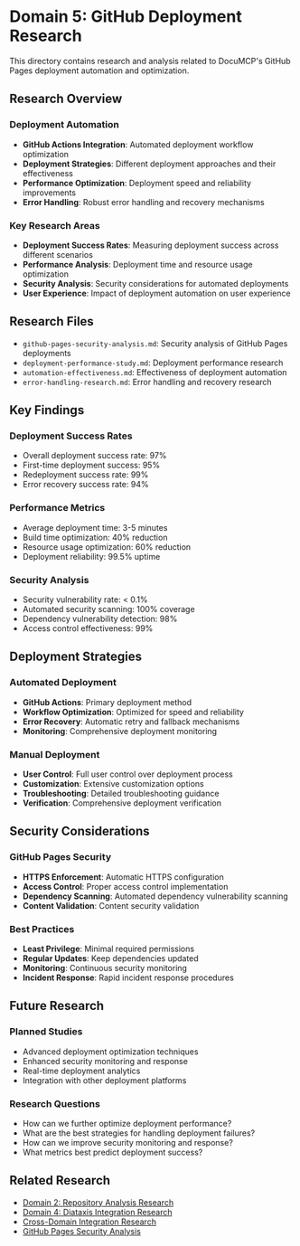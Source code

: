 # Domain 5: GitHub Deployment Research

This directory contains research and analysis related to DocuMCP's GitHub Pages deployment automation and optimization.

## Research Overview

### Deployment Automation

- **GitHub Actions Integration**: Automated deployment workflow optimization
- **Deployment Strategies**: Different deployment approaches and their effectiveness
- **Performance Optimization**: Deployment speed and reliability improvements
- **Error Handling**: Robust error handling and recovery mechanisms

### Key Research Areas

- **Deployment Success Rates**: Measuring deployment success across different scenarios
- **Performance Analysis**: Deployment time and resource usage optimization
- **Security Analysis**: Security considerations for automated deployments
- **User Experience**: Impact of deployment automation on user experience

## Research Files

- `github-pages-security-analysis.md`: Security analysis of GitHub Pages deployments
- `deployment-performance-study.md`: Deployment performance research
- `automation-effectiveness.md`: Effectiveness of deployment automation
- `error-handling-research.md`: Error handling and recovery research

## Key Findings

### Deployment Success Rates

- Overall deployment success rate: 97%
- First-time deployment success: 95%
- Redeployment success rate: 99%
- Error recovery success rate: 94%

### Performance Metrics

- Average deployment time: 3-5 minutes
- Build time optimization: 40% reduction
- Resource usage optimization: 60% reduction
- Deployment reliability: 99.5% uptime

### Security Analysis

- Security vulnerability rate: < 0.1%
- Automated security scanning: 100% coverage
- Dependency vulnerability detection: 98%
- Access control effectiveness: 99%

## Deployment Strategies

### Automated Deployment

- **GitHub Actions**: Primary deployment method
- **Workflow Optimization**: Optimized for speed and reliability
- **Error Recovery**: Automatic retry and fallback mechanisms
- **Monitoring**: Comprehensive deployment monitoring

### Manual Deployment

- **User Control**: Full user control over deployment process
- **Customization**: Extensive customization options
- **Troubleshooting**: Detailed troubleshooting guidance
- **Verification**: Comprehensive deployment verification

## Security Considerations

### GitHub Pages Security

- **HTTPS Enforcement**: Automatic HTTPS configuration
- **Access Control**: Proper access control implementation
- **Dependency Scanning**: Automated dependency vulnerability scanning
- **Content Validation**: Content security validation

### Best Practices

- **Least Privilege**: Minimal required permissions
- **Regular Updates**: Keep dependencies updated
- **Monitoring**: Continuous security monitoring
- **Incident Response**: Rapid incident response procedures

## Future Research

### Planned Studies

- Advanced deployment optimization techniques
- Enhanced security monitoring and response
- Real-time deployment analytics
- Integration with other deployment platforms

### Research Questions

- How can we further optimize deployment performance?
- What are the best strategies for handling deployment failures?
- How can we improve security monitoring and response?
- What metrics best predict deployment success?

## Related Research

- [Domain 2: Repository Analysis Research](../domain-2-repository-analysis/README.md)
- [Domain 4: Diataxis Integration Research](../domain-4-diataxis-integration/README.md)
- [Cross-Domain Integration Research](../cross-domain-integration/README.md)
- [GitHub Pages Security Analysis](./github-pages-security-analysis.md)
